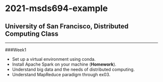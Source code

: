 # 2021-msds694-example
University of San Francisco, Distributed Computing Class
-----
-----

###Week1
* Set up a virtual environment using conda.
* Install Apache Spark on your machine (**Homework**).
* Understand big data and the needs of distributed computing.
* Understand MapReduce paradigm through ex03.
